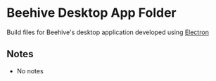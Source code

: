 # Beehive Desktop App Folder

Build files for Beehive's desktop application developed using [Electron](http://electron.atom.io)

## Notes

* No notes
